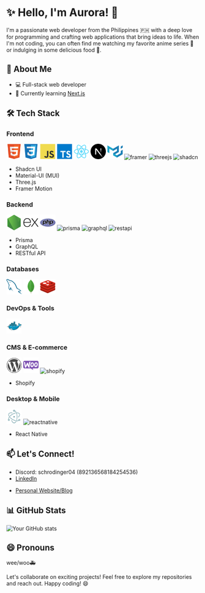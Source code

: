 # ✨ Hello, I'm Aurora! 👋

I'm a passionate web developer from the Philippines 🇵🇭 with a deep love for programming and crafting web applications that bring ideas to life. When I'm not coding, you can often find me watching my favorite anime series 🍿 or indulging in some delicious food 🍜.

## 🚀 About Me

- 💻 Full-stack web developer
- 🌱 Currently learning [Next.js](https://nextjs.org/)
<!-- - 🎯 Goal: 
- ⚡ Fun fact: [An interesting fact about yourself] -->

## 🛠️ Tech Stack

### Frontend
<p align="left">
  <img src="https://raw.githubusercontent.com/devicons/devicon/master/icons/html5/html5-original.svg" alt="html5" width="40" height="40"/>
  <img src="https://raw.githubusercontent.com/devicons/devicon/master/icons/css3/css3-original.svg" alt="css3" width="40" height="40"/>
  <img src="https://raw.githubusercontent.com/devicons/devicon/master/icons/javascript/javascript-original.svg" alt="javascript" width="40" height="40"/>
  <img src="https://raw.githubusercontent.com/devicons/devicon/master/icons/typescript/typescript-original.svg" alt="typescript" width="40" height="40"/>
  <img src="https://raw.githubusercontent.com/devicons/devicon/master/icons/react/react-original.svg" alt="react" width="40" height="40"/>
  <img src="https://raw.githubusercontent.com/devicons/devicon/master/icons/nextjs/nextjs-original.svg" alt="nextjs" width="40" height="40"/>
  <img src="https://raw.githubusercontent.com/devicons/devicon/master/icons/materialui/materialui-original.svg" alt="materialui" width="40" height="40"/>
  <img src="https://www.vectorlogo.zone/logos/framer/framer-icon.svg" alt="framer" width="40" height="40"/>
  <img src="https://www.vectorlogo.zone/logos/threejs/threejs-icon.svg" alt="threejs" width="40" height="40"/>
  <img src="https://ui.shadcn.com/favicon.ico" alt="shadcn" width="40" height="40"/>
</p>

- Shadcn UI
- Material-UI (MUI)
- Three.js
- Framer Motion

### Backend
<p align="left">
  <img src="https://raw.githubusercontent.com/devicons/devicon/master/icons/nodejs/nodejs-original.svg" alt="nodejs" width="40" height="40"/>
  <img src="https://raw.githubusercontent.com/devicons/devicon/master/icons/express/express-original.svg" alt="express" width="40" height="40"/>
  <img src="https://raw.githubusercontent.com/devicons/devicon/master/icons/php/php-original.svg" alt="php" width="40" height="40"/>
  <img src="https://www.vectorlogo.zone/logos/prisma/prisma-icon.svg" alt="prisma" width="40" height="40"/>
  <img src="https://www.vectorlogo.zone/logos/graphql/graphql-icon.svg" alt="graphql" width="40" height="40"/>
  <img src="https://www.vectorlogo.zone/logos/restfulapi/restfulapi-icon.svg" alt="restapi" width="40" height="40"/>
</p>

- Prisma
- GraphQL
- RESTful API

### Databases
<p align="left">
  <img src="https://raw.githubusercontent.com/devicons/devicon/master/icons/mysql/mysql-original.svg" alt="mysql" width="40" height="40"/>
  <img src="https://raw.githubusercontent.com/devicons/devicon/master/icons/mongodb/mongodb-original.svg" alt="mongodb" width="40" height="40"/>
  <img src="https://raw.githubusercontent.com/devicons/devicon/master/icons/redis/redis-original.svg" alt="redis" width="40" height="40"/>
</p>

### DevOps & Tools
<p align="left">
  <img src="https://raw.githubusercontent.com/devicons/devicon/master/icons/docker/docker-original.svg" alt="docker" width="40" height="40"/>
</p>

### CMS & E-commerce
<p align="left">
  <img src="https://raw.githubusercontent.com/devicons/devicon/master/icons/wordpress/wordpress-plain.svg" alt="wordpress" width="40" height="40"/>
  <img src="https://raw.githubusercontent.com/devicons/devicon/master/icons/woocommerce/woocommerce-original.svg" alt="woocommerce" width="40" height="40"/>
  <img src="https://www.vectorlogo.zone/logos/shopify/shopify-icon.svg" alt="shopify" width="40" height="40"/>
</p>

- Shopify

### Desktop & Mobile
<p align="left">
  <img src="https://raw.githubusercontent.com/devicons/devicon/master/icons/electron/electron-original.svg" alt="electron" width="40" height="40"/>
  <img src="https://reactnative.dev/img/header_logo.svg" alt="reactnative" width="40" height="40"/>
</p>

- React Native

## 📫 Let's Connect!

- Discord: schrodinger04 (892136568184254536)
- [LinkedIn](https://linkedin.com/in/auroradream04)
<!-- - [Twitter](https://twitter.com/auroradream04) -->
- [Personal Website/Blog](https://whataboutpets.com)

## 📊 GitHub Stats

![Your GitHub stats](https://github-readme-stats.vercel.app/api?username=auroradream04&show_icons=true&theme=radical)

## 😄 Pronouns
wee/woo🚑

Let's collaborate on exciting projects! Feel free to explore my repositories and reach out. Happy coding! 😄

<!--
**schrodinger04/schrodinger04** is a ✨ _special_ ✨ repository because its `README.md` (this file) appears on your GitHub profile.
-->

